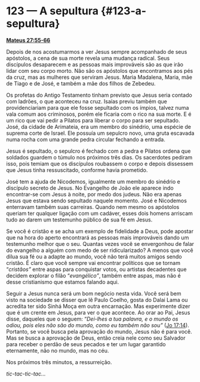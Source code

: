 # 123 — A sepultura {#123-a-sepultura}

[**Mateus 27:55-66**](http://bibliaonline.com.br/acf/mt/27/55-66)

Depois de nos acostumarmos a ver Jesus sempre acompanhado de seus apóstolos, a cena de sua morte revela uma mudança radical. Seus discípulos desaparecem e as pessoas mais improváveis são as que irão lidar com seu corpo morto. Não são os apóstolos que encontramos aos pés da cruz, mas as mulheres que serviram Jesus. Maria Madalena, Maria, mãe de Tiago e de José, e também a mãe dos filhos de Zebedeu.

Os profetas do Antigo Testamento tinham previsto que Jesus seria contado com ladrões, o que aconteceu na cruz. Isaías previu também que providenciariam para que ele fosse sepultado com os ímpios, talvez numa vala comum aos criminosos, porém ele ficaria com o rico na sua morte. E é um rico que vai pedir a Pilatos para liberar o corpo para ser sepultado. José, da cidade de Arimateia, era um membro do sinédrio, uma espécie de suprema corte de Israel. Ele possuía um sepulcro novo, uma gruta escavada numa rocha com uma grande pedra circular fechando a entrada.

Jesus é sepultado, o sepulcro é fechado com a pedra e Pilatos ordena que soldados guardem o túmulo nos próximos três dias. Os sacerdotes pediram isso, pois temiam que os discípulos roubassem o corpo e depois dissessem que Jesus tinha ressuscitado, conforme havia prometido.

José tem a ajuda de Nicodemos, igualmente um membro do sinédrio e discípulo secreto de Jesus. No Evangelho de João ele aparece indo encontrar-se com Jesus à noite, por medo dos judeus. Não era apenas Jesus que estava sendo sepultado naquele momento. José e Nicodemos enterravam também suas carreiras. Quando nem mesmo os apóstolos queriam ter qualquer ligação com um cadáver, esses dois homens arriscam tudo ao darem um testemunho público de sua fé em Jesus.

Se você é cristão e se acha um exemplo de fidelidade a Deus, pode apostar que na hora do aperto encontrará as pessoas mais improváveis dando um testemunho melhor que o seu. Quantas vezes você se envergonhou de falar do evangelho a alguém com medo de ser ridicularizado? A menos que você dilua sua fé ou a adapte ao mundo, você não terá muitos amigos sendo cristão. É claro que você sempre vai encontrar políticos que se tornam “_cristãos”_ entre aspas para conquistar votos, ou artistas decadentes que decidem explorar o filão “_evangélico”_, também entre aspas, mas não é desse cristianismo que estamos falando aqui.

Seguir a Jesus nunca será um bom negócio nesta vida. Você será bem visto na sociedade se disser que lê Paulo Coelho, gosta do Dalai Lama ou acredita ter sido Sinhá Moça em outra encarnação. Mas experimente dizer que é um crente em Jesus, para ver o que acontece. Ao orar ao Pai, Jesus disse, daqueles que o seguem: “_Dei-lhes a tua palavra, e o mundo os odiou, pois eles não são do mundo, como eu também não sou”_ ([Jo 17:14](http://bibliaonline.com.br/acf/jo/17/14)). Portanto, se você busca pela aprovação do mundo, Jesus não é para você. Mas se busca a aprovação de Deus, então creia nele como seu Salvador para receber o perdão de seus pecados e ter um lugar garantido eternamente, não no mundo, mas no céu.

Nos próximos três minutos, a ressurreição.

_tic-tac-tic-tac..._